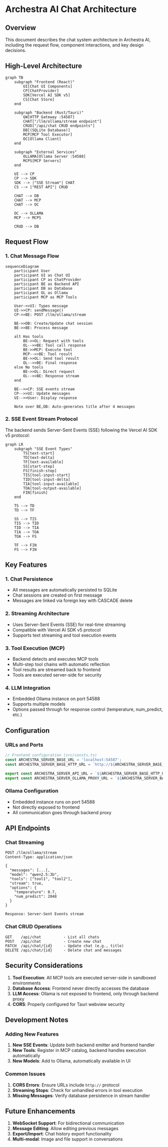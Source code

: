 # Archestra AI Chat Architecture

## Overview

This document describes the chat system architecture in Archestra AI, including the request flow, component interactions, and key design decisions.

## High-Level Architecture

```mermaid
graph TB
    subgraph "Frontend (React)"
        UI[Chat UI Components]
        CP[ChatProvider]
        SDK[Vercel AI SDK v5]
        CS[Chat Store]
    end

    subgraph "Backend (Rust/Tauri)"
        GW[HTTP Gateway :54587]
        CHAT["/llm/ollama/stream endpoint"]
        CRUD["/api/chat CRUD endpoints"]
        DB[(SQLite Database)]
        MCP[MCP Tool Executor]
        OC[Ollama Client]
    end

    subgraph "External Services"
        OLLAMA[Ollama Server :54588]
        MCPS[MCP Servers]
    end

    UI --> CP
    CP --> SDK
    SDK --> |"SSE Stream"| CHAT
    CS --> |"REST API"| CRUD

    CHAT --> DB
    CHAT --> MCP
    CHAT --> OC

    OC --> OLLAMA
    MCP --> MCPS

    CRUD --> DB
```

## Request Flow

### 1. Chat Message Flow

```mermaid
sequenceDiagram
    participant User
    participant UI as Chat UI
    participant CP as ChatProvider
    participant BE as Backend API
    participant DB as Database
    participant OL as Ollama
    participant MCP as MCP Tools

    User->>UI: Types message
    UI->>CP: sendMessage()
    CP->>BE: POST /llm/ollama/stream

    BE->>DB: Create/Update chat session
    BE->>BE: Process message

    alt Has tools
        BE->>OL: Request with tools
        OL-->>BE: Tool call response
        BE->>MCP: Execute tool
        MCP-->>BE: Tool result
        BE->>OL: Send tool result
        OL-->>BE: Final response
    else No tools
        BE->>OL: Direct request
        OL-->>BE: Response stream
    end

    BE-->>CP: SSE events stream
    CP-->>UI: Update messages
    UI-->>User: Display response

    Note over BE,DB: Auto-generates title after 4 messages
```

### 2. SSE Event Stream Protocol

The backend sends Server-Sent Events (SSE) following the Vercel AI SDK v5 protocol:

```mermaid
graph LR
    subgraph "SSE Event Types"
        TS[text-start]
        TD[text-delta]
        TF[text-available]
        SS[start-step]
        FS[finish-step]
        TIS[tool-input-start]
        TID[tool-input-delta]
        TIA[tool-input-available]
        TOA[tool-output-available]
        FIN[finish]
    end

    TS --> TD
    TD --> TF

    SS --> TIS
    TIS --> TID
    TID --> TIA
    TIA --> TOA
    TOA --> FS

    TF --> FIN
    FS --> FIN
```

## Key Features

### 1. Chat Persistence

- All messages are automatically persisted to SQLite
- Chat sessions are created on first message
- Messages are linked via foreign key with CASCADE delete

### 2. Streaming Architecture

- Uses Server-Sent Events (SSE) for real-time streaming
- Compatible with Vercel AI SDK v5 protocol
- Supports text streaming and tool execution events

### 3. Tool Execution (MCP)

- Backend detects and executes MCP tools
- Multi-step tool chains with automatic reflection
- Tool results are streamed back to frontend
- Tools are executed server-side for security

### 4. LLM Integration

- Embedded Ollama instance on port 54588
- Supports multiple models
- Options passed through for response control (temperature, num_predict, etc.)

## Configuration

### URLs and Ports

```typescript
// Frontend configuration (src/consts.ts)
const ARCHESTRA_SERVER_BASE_URL = 'localhost:54587';
const ARCHESTRA_SERVER_BASE_HTTP_URL = `http://${ARCHESTRA_SERVER_BASE_URL}`;

export const ARCHESTRA_SERVER_API_URL = `${ARCHESTRA_SERVER_BASE_HTTP_URL}/api`;
export const ARCHESTRA_SERVER_OLLAMA_PROXY_URL = `${ARCHESTRA_SERVER_BASE_HTTP_URL}/llm/ollama`;
```

### Ollama Configuration

- Embedded instance runs on port 54588
- Not directly exposed to frontend
- All communication goes through backend proxy

## API Endpoints

### Chat Streaming

```
POST /llm/ollama/stream
Content-Type: application/json

{
  "messages": [...],
  "model": "qwen2.5:3b",
  "tools": ["tool1", "tool2"],
  "stream": true,
  "options": {
    "temperature": 0.7,
    "num_predict": 2048
  }
}

Response: Server-Sent Events stream
```

### Chat CRUD Operations

```
GET    /api/chat          - List all chats
POST   /api/chat          - Create new chat
PATCH  /api/chat/{id}     - Update chat (e.g., title)
DELETE /api/chat/{id}     - Delete chat and messages
```

## Security Considerations

1. **Tool Execution**: All MCP tools are executed server-side in sandboxed environments
2. **Database Access**: Frontend never directly accesses the database
3. **LLM Access**: Ollama is not exposed to frontend, only through backend proxy
4. **CORS**: Properly configured for Tauri webview security

## Development Notes

### Adding New Features

1. **New SSE Events**: Update both backend emitter and frontend handler
2. **New Tools**: Register in MCP catalog, backend handles execution automatically
3. **New Models**: Add to Ollama, automatically available in UI

### Common Issues

1. **CORS Errors**: Ensure URLs include `http://` protocol
2. **Streaming Stops**: Check for unhandled errors in tool execution
3. **Missing Messages**: Verify database persistence in stream handler

## Future Enhancements

1. **WebSocket Support**: For bidirectional communication
2. **Message Editing**: Allow editing previous messages
3. **Export/Import**: Chat history export functionality
4. **Multi-modal**: Image and file support in conversations
